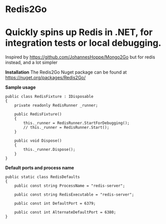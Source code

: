 # Redis2Go
# Quickly spins up Redis in .NET, for integration tests or local debugging.

Inspired by https://github.com/JohannesHoppe/Mongo2Go but for redis instead, and a lot simpler

**Installation**
The Redis2Go Nuget package can be found at https://nuget.org/packages/Redis2Go/

**Sample usage**

```
public class RedisFixture : IDisposable
{
    private readonly RedisRunner _runner;

    public RedisFixture()
    {
        this._runner = RedisRunner.StartForDebugging();
        // this._runner = RedisRunner.Start();
    }

    public void Dispose()
    {
        this._runner.Dispose();
    }
}
```    
**Default ports and process name**
```
public static class RedisDefaults
{
    public const string ProcessName = "redis-server";

    public const string RedisExecutable = "redis-server";

    public const int DefaultPort = 6379;

    public const int AlternateDefaultPort = 6380;
}
```
